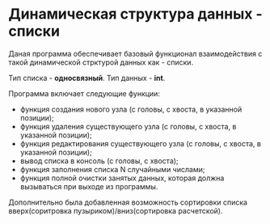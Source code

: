 # Динамическая структура данных - списки

Даная программа обеспечивает базовый функционал взаимодействия с такой динамической стрктурой данных как - списки.

Тип списка - **односвязный**.
Тип данных - **int**.

Программа включает следующие функции:
- функция создания нового узла (с головы, с хвоста, в указанной позиции);
- функция удаления существующего узла (с головы, с хвоста, в указанной позиции);
- функция редактирования существующего узла (с головы, с хвоста, в указанной позиции);
- вывод списка в консоль (с головы, с хвоста);
- функция заполнения списка N случайными числами;
- функция полной очистки занятых данных, которая должна вызываться при выходе из программы.

Дополнительно была добавленная возможность сортировки списка вверх(соритровка пузыриком)/вниз(сортировка расчетской).
